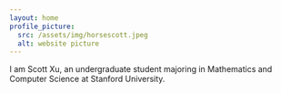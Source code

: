 ```yaml
---
layout: home
profile_picture:
  src: /assets/img/horsescott.jpeg
  alt: website picture
---
```


<p>
  I am Scott Xu, an undergraduate student majoring in Mathematics and Computer Science at Stanford University. 
</p>